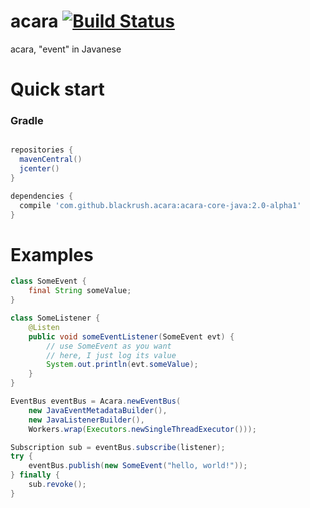 acara [![Build Status](https://travis-ci.org/Blackrush/acara.svg)](https://travis-ci.org/Blackrush/acara)
=====

acara, "event" in Javanese

Quick start
===========

### Gradle

```groovy

repositories {
  mavenCentral()
  jcenter()
}

dependencies {
  compile 'com.github.blackrush.acara:acara-core-java:2.0-alpha1'
}
```

Examples
========

```java
class SomeEvent {
    final String someValue;
}

class SomeListener {
    @Listen
    public void someEventListener(SomeEvent evt) {
        // use SomeEvent as you want
        // here, I just log its value
        System.out.println(evt.someValue);
    }
}

EventBus eventBus = Acara.newEventBus(
    new JavaEventMetadataBuilder(),
    new JavaListenerBuilder(),
    Workers.wrap(Executors.newSingleThreadExecutor()));

Subscription sub = eventBus.subscribe(listener);
try {
    eventBus.publish(new SomeEvent("hello, world!"));
} finally {
    sub.revoke();
}
```
